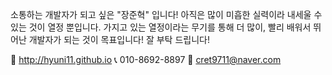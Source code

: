 소통하는 개발자가 되고 싶은 "장준혁" 입니다!
아직은 많이 미흡한 실력이라 내세울 수 있는 것이 열정 뿐입니다.
가지고 있는 열정이라는 무기를 통해 더 많이, 빨리 배워서 뛰어난 개발자가 되는 것이 목표입니다!
잘 부탁 드립니다!

📌 http://hyuni11.github.io
📞 010-8692-8897
📧 cret9711@naver.com
